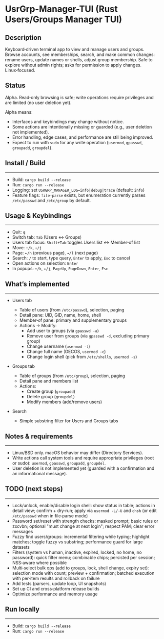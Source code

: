 UsrGrp-Manager-TUI (Rust Users/Groups Manager TUI)
================

## Description
Keyboard‑driven terminal app to view and manage users and groups. Browse accounts, see memberships, search, and make common changes: rename users, update names or shells, adjust group membership. Safe to explore without admin rights; asks for permission to apply changes. Linux‑focused.

## Status
Alpha. Read‑only browsing is safe; write operations require privileges and are limited (no user deletion yet).

Alpha means:
- Interfaces and keybindings may change without notice.
- Some actions are intentionally missing or guarded (e.g., user deletion not implemented).
- Error handling, edge cases, and performance are still being improved.
- Expect to run with `sudo` for any write operation (`usermod`, `gpasswd`, `groupadd`, `groupdel`).

## Install / Build
---------------

- Build: `cargo build --release`
- Run: `cargo run --release`
- Logging: set `USRGRP_MANAGER_LOG=info|debug|trace` (default: `info`)
- Feature flags: `file-parse` exists, but enumeration currently parses `/etc/passwd` and `/etc/group` by default.

## Usage & Keybindings
-------------------

- Quit: `q`
- Switch tab: `Tab` (Users ↔ Groups)
- Users tab focus: `Shift+Tab` toggles Users list ↔ Member‑of list
- Move: `↑/k`, `↓/j`
- Page: `←/h` (previous page), `→/l` (next page)
- Search: `/` to start, type query, `Enter` to apply, `Esc` to cancel
- Open actions on selection: `Enter`
- In popups: `↑/k`, `↓/j`, `PageUp`, `PageDown`, `Enter`, `Esc`

## What’s implemented
------------------

- Users tab
  - Table of users (from `/etc/passwd`), selection, paging
  - Detail pane: UID, GID, name, home, shell
  - Member‑of pane: primary and supplementary groups
  - Actions → Modify:
    - Add user to groups (via `gpasswd -a`)
    - Remove user from groups (via `gpasswd -d`, excluding primary group)
    - Change username (`usermod -l`)
    - Change full name (GECOS, `usermod -c`)
    - Change login shell (pick from `/etc/shells`, `usermod -s`)

- Groups tab
  - Table of groups (from `/etc/group`), selection, paging
  - Detail pane and members list
  - Actions:
    - Create group (`groupadd`)
    - Delete group (`groupdel`)
    - Modify members (add/remove users)

- Search
  - Simple substring filter for Users and Groups tabs

## Notes & requirements
--------------------

- Linux/BSD only. macOS behavior may differ (Directory Services).
- Write actions call system tools and require appropriate privileges (root or sudo): `usermod`, `gpasswd`, `groupadd`, `groupdel`.
- User deletion is not implemented yet (guarded with a confirmation and an informational message).

## TODO (next steps)
-----------------

- Lock/unlock, enable/disable login shell: show status in table; actions in detail view; confirm + dry‑run; apply via `usermod -L/-U` and `chsh` (or edit `/etc/passwd` when in file‑parse mode)
- Password set/reset with strength checks: masked prompt; basic rules or zxcvbn; optional "must change at next login"; respect PAM; clear error messages
- Fuzzy find users/groups: incremental filtering while typing; highlight matches; toggle fuzzy vs substring; performance guard for large datasets
- Filters (system vs human, inactive, expired, locked, no home, no password): quick filter menu; combinable chips; persisted per session; NSS‑aware where possible
- Multi‑select bulk ops (add to groups, lock, shell change, expiry set): selection mode with count; preview + confirmation; batched execution with per‑item results and rollback on failure
- Add tests (parsers, update loop, UI snapshots)
- Set up CI and cross‑platform release builds
- Optimize performance and memory usage

## Run locally
-----------

- Build: `cargo build --release`
- Run: `cargo run --release`



